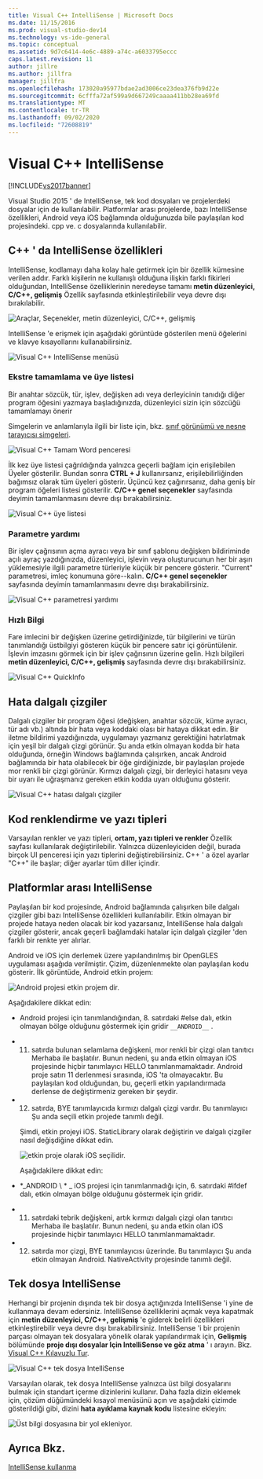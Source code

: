 ```yaml
---
title: Visual C++ IntelliSense | Microsoft Docs
ms.date: 11/15/2016
ms.prod: visual-studio-dev14
ms.technology: vs-ide-general
ms.topic: conceptual
ms.assetid: 9d7c6414-4e6c-4889-a74c-a6033795eccc
caps.latest.revision: 11
author: jillre
ms.author: jillfra
manager: jillfra
ms.openlocfilehash: 173020a95977bdae2ad3006ce23dea376fb9d22e
ms.sourcegitcommit: 6cfffa72af599a9d667249caaaa411bb28ea69fd
ms.translationtype: MT
ms.contentlocale: tr-TR
ms.lasthandoff: 09/02/2020
ms.locfileid: "72608819"
---
```

# <a name="visual-c-intellisense"></a>Visual C++ IntelliSense
[!INCLUDE[vs2017banner](../includes/vs2017banner.md)]

Visual Studio 2015 ' de IntelliSense, tek kod dosyaları ve projelerdeki dosyalar için de kullanılabilir. Platformlar arası projelerde, bazı IntelliSense özellikleri, Android veya iOS bağlamında olduğunuzda bile paylaşılan kod projesindeki. cpp ve. c dosyalarında kullanılabilir.

## <a name="intellisense-features-in-c"></a>C++ ' da IntelliSense özellikleri
 IntelliSense, kodlamayı daha kolay hale getirmek için bir özellik kümesine verilen addır. Farklı kişilerin ne kullanışlı olduğuna ilişkin farklı fikirleri olduğundan, IntelliSense özelliklerinin neredeyse tamamı **metin düzenleyici, C/C++, gelişmiş** Özellik sayfasında etkinleştirilebilir veya devre dışı bırakılabilir.

 ![Araçlar, Seçenekler, metin düzenleyici, C&#47;C&#43;&#43;, gelişmiş](../ide/media/sintellisensecpptoolsoptions.PNG "sIntelliSenseCppToolsOptions")

 IntelliSense 'e erişmek için aşağıdaki görüntüde gösterilen menü öğelerini ve klavye kısayollarını kullanabilirsiniz.

 ![Visual C&#43;&#43; IntelliSense menüsü](../ide/media/vs2015-cpp-intellisense-menu.png "vs2015_cpp_intellisense_menu")

### <a name="statement-completion-and-member-list"></a>Ekstre tamamlama ve üye listesi
 Bir anahtar sözcük, tür, işlev, değişken adı veya derleyicinin tanıdığı diğer program öğesini yazmaya başladığınızda, düzenleyici sizin için sözcüğü tamamlamayı önerir

 Simgelerin ve anlamlarıyla ilgili bir liste için, bkz. [sınıf görünümü ve nesne tarayıcısı simgeleri](../ide/class-view-and-object-browser-icons.md).

 ![Visual C&#43;&#43; Tamam Word penceresi](../ide/media/vs2015-cpp-complete-word.png "vs2015_cpp_complete_word")

 İlk kez üye listesi çağrıldığında yalnızca geçerli bağlam için erişilebilen Üyeler gösterilir. Bundan sonra **CTRL + J** kullanırsanız, erişilebilirliğinden bağımsız olarak tüm üyeleri gösterir. Üçüncü kez çağırırsanız, daha geniş bir program öğeleri listesi gösterilir. **C/C++ genel seçenekler** sayfasında deyimin tamamlanmasını devre dışı bırakabilirsiniz.

 ![Visual C&#43;&#43; üye listesi](../ide/media/vs2015-cpp-list-members.png "vs2015_cpp_list_members")

### <a name="parameter-help"></a>Parametre yardımı
 Bir işlev çağrısının açma ayracı veya bir sınıf şablonu değişken bildiriminde açılı ayraç yazdığınızda, düzenleyici, işlevin veya oluşturucunun her bir aşırı yüklemesiyle ilgili parametre türleriyle küçük bir pencere gösterir. "Current" parametresi, imleç konumuna göre--kalın. **C/C++ genel seçenekler** sayfasında deyimin tamamlanmasını devre dışı bırakabilirsiniz.

 ![Visual C&#43;&#43; parametresi yardımı](../ide/media/vs-2015-cpp-param-help.png "vs_2015_cpp_param_help")

### <a name="quick-info"></a>Hızlı Bilgi
 Fare imlecini bir değişken üzerine getirdiğinizde, tür bilgilerini ve türün tanımlandığı üstbilgiyi gösteren küçük bir pencere satır içi görüntülenir. İşlevin imzasını görmek için bir işlev çağrısının üzerine gelin. Hızlı bilgileri **metin düzenleyici, C/C++, gelişmiş** sayfasında devre dışı bırakabilirsiniz.

 ![Visual C&#43;&#43; QuickInfo](../ide/media/vs2015-cpp-quickinfo.png "vs2015_cpp_quickInfo")

## <a name="error-squiggles"></a>Hata dalgalı çizgiler
 Dalgalı çizgiler bir program öğesi (değişken, anahtar sözcük, küme ayracı, tür adı vb.) altında bir hata veya koddaki olası bir hataya dikkat edin. Bir iletme bildirimi yazdığınızda, uygulamayı yazmanız gerektiğini hatırlatmak için yeşil bir dalgalı çizgi görünür. Şu anda etkin olmayan kodda bir hata olduğunda, örneğin Windows bağlamında çalışırken, ancak Android bağlamında bir hata olabilecek bir öğe girdiğinizde, bir paylaşılan projede mor renkli bir çizgi görünür. Kırmızı dalgalı çizgi, bir derleyici hatasını veya bir uyarı ile uğraşmanız gereken etkin kodda uyarı olduğunu gösterir.

 ![Visual C&#43;&#43; hatası dalgalı çizgiler](../ide/media/vs2015-cpp-error-quiggles.png "vs2015_cpp_error_quiggles")

## <a name="code-colorization-and-fonts"></a>Kod renklendirme ve yazı tipleri
 Varsayılan renkler ve yazı tipleri, **ortam, yazı tipleri ve renkler** Özellik sayfası kullanılarak değiştirilebilir. Yalnızca düzenleyiciden değil, burada birçok UI penceresi için yazı tiplerini değiştirebilirsiniz. C++ ' a özel ayarlar "C++" ile başlar; diğer ayarlar tüm diller içindir.

## <a name="cross-platform-intellisense"></a>Platformlar arası IntelliSense
 Paylaşılan bir kod projesinde, Android bağlamında çalışırken bile dalgalı çizgiler gibi bazı IntelliSense özellikleri kullanılabilir. Etkin olmayan bir projede hataya neden olacak bir kod yazarsanız, IntelliSense hala dalgalı çizgiler gösterir, ancak geçerli bağlamdaki hatalar için dalgalı çizgiler 'den farklı bir renkte yer alırlar.

 Android ve iOS için derlemek üzere yapılandırılmış bir OpenGLES uygulaması aşağıda verilmiştir. Çizim, düzenlenmekte olan paylaşılan kodu gösterir. İlk görüntüde, Android etkin projem:

 ![Android projesi etkin projem dir.](../ide/media/intellisensecppcrossplatform.png "Intellisensecpphandshake Splatform")

 Aşağıdakilere dikkat edin:

- Android projesi için tanımlandığından, 8. satırdaki #else dalı, etkin olmayan bölge olduğunu göstermek için gridir `__ANDROID__` .

- 11. satırda bulunan selamlama değişkeni, mor renkli bir çizgi olan tanıtıcı Merhaba ile başlatılır. Bunun nedeni, şu anda etkin olmayan iOS projesinde hiçbir tanımlayıcı HELLO tanımlanmamaktadır. Android proje satırı 11 derlenmesi sırasında, iOS 'ta olmayacaktır. Bu paylaşılan kod olduğundan, bu, geçerli etkin yapılandırmada derlense de değiştirmeniz gereken bir şeydir.

- 12. satırda, BYE tanımlayıcıda kırmızı dalgalı çizgi vardır. Bu tanımlayıcı Şu anda seçili etkin projede tanımlı değil.

  Şimdi, etkin projeyi iOS. StaticLibrary olarak değiştirin ve dalgalı çizgiler nasıl değişdiğine dikkat edin.

  ![etkin proje olarak iOS seçilidir.](../ide/media/intellisensecppcrossplatform2.png "IntelliSenseCppCrossPlatform2")

  Aşağıdakilere dikkat edin:

- *_ANDROID \\ * \_ iOS projesi için tanımlanmadığı için, 6. satırdaki #ifdef dalı, etkin olmayan bölge olduğunu göstermek için gridir.

- 11. satırdaki tebrik değişkeni, artık kırmızı dalgalı çizgi olan tanıtıcı Merhaba ile başlatılır. Bunun nedeni, şu anda etkin olan iOS projesinde hiçbir tanımlayıcı HELLO tanımlanmamaktadır.

- 12. satırda mor çizgi, BYE tanımlayıcısı üzerinde. Bu tanımlayıcı Şu anda etkin olmayan Android. NativeActivity projesinde tanımlı değil.

## <a name="single-file-intellisense"></a>Tek dosya IntelliSense
 Herhangi bir projenin dışında tek bir dosya açtığınızda IntelliSense 'i yine de kullanmaya devam edersiniz. IntelliSense özelliklerini açmak veya kapatmak için **metin düzenleyici, C/C++, gelişmiş** 'e giderek belirli özellikleri etkinleştirebilir veya devre dışı bırakabilirsiniz. IntelliSense 'i bir projenin parçası olmayan tek dosyalara yönelik olarak yapılandırmak için, **Gelişmiş** bölümünde **proje dışı dosyalar Için IntelliSense ve göz atma** ' ı arayın. Bkz. [Visual C++ Kılavuzlu Tur](https://msdn.microsoft.com/499cb66f-7df1-45d6-8b6b-33d94fd1f17c).

 ![Visual C&#43;&#43; tek dosya IntelliSense](../ide/media/vs2015-cpp-single-file-intellisense.png "vs2015_cpp_single_file_intellisense")

 Varsayılan olarak, tek dosya IntelliSense yalnızca üst bilgi dosyalarını bulmak için standart içerme dizinlerini kullanır. Daha fazla dizin eklemek için, çözüm düğümündeki kısayol menüsünü açın ve aşağıdaki çizimde gösterildiği gibi, dizini **hata ayıklama kaynak kodu** listesine ekleyin:

 ![Üst bilgi dosyasına bir yol ekleniyor.](../ide/media/intellisensedebugyourcode.jpg "Intellisensedebugyourcode")

## <a name="see-also"></a>Ayrıca Bkz.
 [IntelliSense kullanma](../ide/using-intellisense.md)
